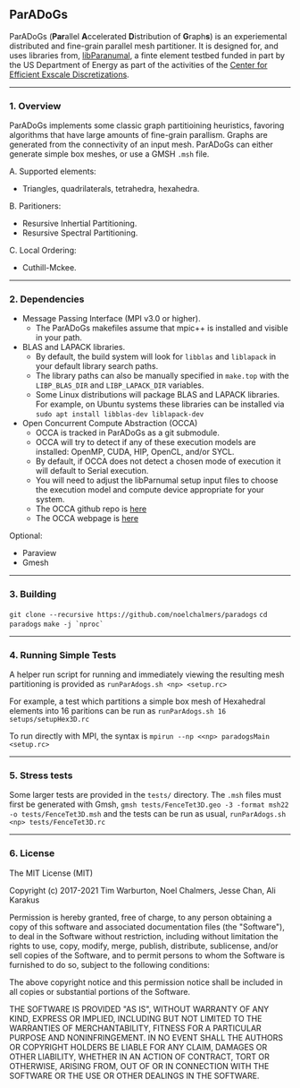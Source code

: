 ## ParADoGs
ParADoGs (**Par**allel **A**ccelerated **D**istribution of **G**raph**s**) is an experiemental distributed and fine-grain parallel mesh partitioner. It is designed for, and uses libraries from, [libParanumal](https://github.com/paranumal/libparanumal/), a finte element testbed funded in part by the US Department of Energy as part of the activities of the [Center for Efficient Exscale Discretizations](http://ceed.exascaleproject.org).

---
### 1. Overview

ParADoGs implements some classic graph partitioining heuristics, favoring algorithms that have large amounts of fine-grain parallism. Graphs are generated from the connectivity of an input mesh. ParADoGs can either generate simple box meshes, or use a GMSH `.msh` file.

A. Supported elements:
  - Triangles, quadrilaterals, tetrahedra, hexahedra.

B. Paritioners:
  - Resursive Inhertial Partitioning.
  - Resursive Spectral Partitioning.

C. Local Ordering:
  - Cuthill-Mckee.

---
### 2. Dependencies
- Message Passing Interface (MPI v3.0 or higher).
  * The ParADoGs makefiles assume that mpic++ is installed and visible in your path.
- BLAS and LAPACK libraries.
  * By default, the build system will look for `libblas` and `liblapack` in your default library search paths.
  * The library paths can also be manually specified in `make.top` with the `LIBP_BLAS_DIR` and `LIBP_LAPACK_DIR` variables.
  * Some Linux distributions will package BLAS and LAPACK libraries. For example, on Ubuntu systems these libraries can be installed via `sudo apt install libblas-dev liblapack-dev`
- Open Concurrent Compute Abstraction (OCCA)
  * OCCA is tracked in ParADoGs as a git submodule.
  * OCCA will try to detect if any of these execution models are installed: OpenMP, CUDA, HIP, OpenCL, and/or SYCL.
  * By default, if OCCA does not detect a chosen mode of execution it will default to Serial execution.
  * You will need to adjust the libParnumal setup input files to choose the execution model and compute device appropriate for your system.
  * The OCCA github repo is [here](https://github.com/libocca/occa)
  * The OCCA webpage is [here](http://libocca.org)

Optional:
- Paraview
- Gmesh

---
### 3. Building
```git clone --recursive https://github.com/noelchalmers/paradogs```
```cd paradogs```
```make -j `nproc` ```

---
### 4. Running Simple Tests
A helper run script for running and immediately viewing the resulting mesh partitioning is provided as
```runParAdogs.sh <np> <setup.rc>```

For example, a test which partitions a simple box mesh of Hexahedral elements into 16 paritions can be run as
```runParAdogs.sh 16 setups/setupHex3D.rc```

To run directly with MPI, the syntax is
```mpirun --np <<np> paradogsMain <setup.rc>```

---
### 5. Stress tests
Some larger tests are provided in the `tests/` directory. The `.msh` files must first be generated with Gmsh,
```gmsh tests/FenceTet3D.geo -3 -format msh22 -o tests/FenceTet3D.msh```
and the tests can be run as usual,
```runParAdogs.sh <np> tests/FenceTet3D.rc```

---

### 6. License

The MIT License (MIT)

Copyright (c) 2017-2021 Tim Warburton, Noel Chalmers, Jesse Chan, Ali Karakus

Permission is hereby granted, free of charge, to any person obtaining a copy
of this software and associated documentation files (the "Software"), to deal
in the Software without restriction, including without limitation the rights
to use, copy, modify, merge, publish, distribute, sublicense, and/or sell
copies of the Software, and to permit persons to whom the Software is
furnished to do so, subject to the following conditions:

The above copyright notice and this permission notice shall be included in all
copies or substantial portions of the Software.

THE SOFTWARE IS PROVIDED "AS IS", WITHOUT WARRANTY OF ANY KIND, EXPRESS OR
IMPLIED, INCLUDING BUT NOT LIMITED TO THE WARRANTIES OF MERCHANTABILITY,
FITNESS FOR A PARTICULAR PURPOSE AND NONINFRINGEMENT. IN NO EVENT SHALL THE
AUTHORS OR COPYRIGHT HOLDERS BE LIABLE FOR ANY CLAIM, DAMAGES OR OTHER
LIABILITY, WHETHER IN AN ACTION OF CONTRACT, TORT OR OTHERWISE, ARISING FROM,
OUT OF OR IN CONNECTION WITH THE SOFTWARE OR THE USE OR OTHER DEALINGS IN THE
SOFTWARE.
